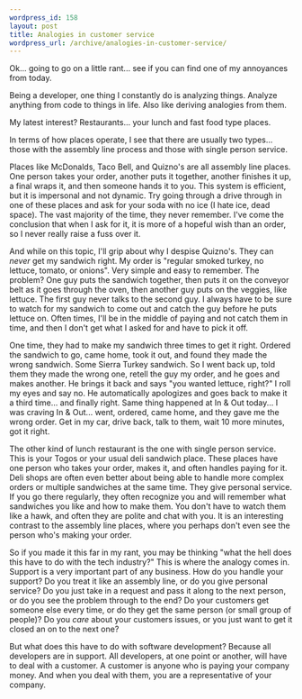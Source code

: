 ```yaml
--- 
wordpress_id: 158
layout: post
title: Analogies in customer service
wordpress_url: /archive/analogies-in-customer-service/
---
```


<p>Ok... going to go on a little rant... see if you can find one of my annoyances from today.</p>

<p>Being a developer, one thing I constantly do is analyzing things.  Analyze anything from code to things in life.  Also like deriving analogies from them.</p>

<p>My latest interest?  Restaurants... your lunch and fast food type places.</p>

<p>In terms of how places operate, I see that there are usually two types... those with the assembly line process and those with single person service.</p>

<p>Places like McDonalds, Taco Bell, and Quizno's are all assembly line places.  One person takes your order, another puts it together, another finishes it up, a final wraps it, and then someone hands it to you.  This system is efficient, but it is impersonal and not dynamic.  Try going through a drive through in one of these places and ask for your soda with no ice (I hate ice, dead space).  The vast majority of the time, they never remember.  I've come the conclusion that when I ask for it, it is more of a hopeful wish than an order, so I never really raise a fuss over it.</p>

<p>And while on this topic, I'll grip about why I despise Quizno's.  They can <em>never</em> get my sandwich right.  My order is "regular smoked turkey, no lettuce, tomato, or onions".  Very simple and easy to remember.  The problem?  One guy puts the sandwich together, then puts it on the conveyor belt as it goes through the oven, then another guy puts on the veggies, like lettuce.  The first guy never talks to the second guy.  I always have to be sure to watch for my sandwich to come out and catch the guy before he puts lettuce on.  Often times, I'll be in the middle of paying and not catch them in time, and then I don't get what I asked for and have to pick it off.</p>

<p>One time, they had to make my sandwich three times to get it right.  Ordered the sandwich to go, came home, took it out, and found they made the wrong sandwich.  Some Sierra Turkey sandwich.  So I went back up, told them they made the wrong one, retell the guy my order, and he goes and makes another.  He brings it back and says "you wanted lettuce, right?"  I roll my eyes and say no.  He automatically apologizes and goes back to make it a third time... and finally right.  Same thing happened at In &amp; Out today... I was craving In &amp; Out... went, ordered, came home, and they gave me the wrong order.  Get in my car, drive back, talk to them, wait 10 more minutes, got it right.</p>

<p>The other kind of lunch restaurant is the one with single person service.  This is your Togos or your usual deli sandwich place.  These places have one person who takes your order, makes it, and often handles paying for it.  Deli shops are often even better about being able to handle more complex orders or multiple sandwiches at the same time.  They give personal service.  If you go there regularly, they often recognize you and will remember what sandwiches you like and how to make them.  You don't have to watch them like a hawk, and often they are polite and chat with you.  It is an interesting contrast to the assembly line places, where you perhaps don't even see the person who's making your order.</p>

<p>So if you made it this far in my rant, you may be thinking "what the hell does this have to do with the tech industry?"  This is where the analogy comes in.  Support is a very important part of any business.  How do you handle your support?  Do you treat it like an assembly line, or do you give personal service?  Do you just take in a request and pass it along to the next person, or do you see the problem through to the end?  Do your customers get someone else every time, or do they get the same person (or small group of people)?  Do you <em>care</em> about your customers issues, or you just want to get it closed an on to the next one?</p>

<p>But what does this have to do with software development?  Because all developers are in support.  All developers, at one point or another, will have to deal with a customer.  A customer is anyone who is paying your company money.  And when you deal with them, you are a representative of your company.</p>
         
